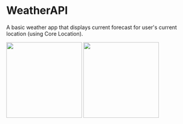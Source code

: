 # WeatherAPI

A basic weather app that displays current forecast for user's current location (using Core Location).
<p float="center">
<img src="https://user-images.githubusercontent.com/22801309/223114070-4c64cc83-f069-4c40-9097-9c2027275807.png" width="200">
<img src="https://user-images.githubusercontent.com/22801309/223113503-042292a8-758b-45d4-86e0-ef294d371f99.png" width="200">
</p>
